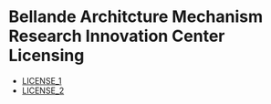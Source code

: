 # Bellande Architcture Mechanism Research Innovation Center Licensing

- [LICENSE_1](https://github.com/Architcture-Mechanism/.github/blob/main/LICENSE_1)
- [LICENSE_2](https://github.com/Architcture-Mechanism/.github/blob/main/LICENSE_2)
